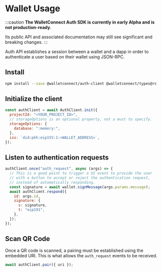 # Wallet Usage

:::caution
**The WalletConnect Auth SDK is currently in early Alpha and is not production-ready**.

Its public API and associated documentation may still see significant and breaking changes.
:::

Auth API establishes a session between a wallet and a dapp in order to
authenticate a user based on their wallet using JSON-RPC.

## Install

```bash npm2yarn
npm install --save @walletconnect/auth-client @walletconnect/types@rc
```

## Initialize the client

```javascript
const authClient = await AuthClient.init({
  projectId: "<YOUR_PROJECT_ID>",
  // storageOptions is an optional property, not a must to specify.
  storageOptions: {
    database: ":memory:",
  },
  iss: `did:pkh:eip155:1:<WALLET_ADDRESS>`,
});
```

## Listen to authentication requests

```javascript
authClient.once("auth_request", async (args) => {
  // This is a good point to trigger a UI event to provide the user
  // with a button to accept or reject the authentication request,
  // instead of automatically responding.
  const signature = await wallet.signMessage(args.params.message);
  await authClient.respond({
    id: args.id,
    signature: {
      s: signature,
      t: "eip191",
    },
  });
});
```

## Scan QR Code

Once a QR code is scanned, a pairing must be established using the embedded URI.
This is what allows the `auth_request` events to be received.

```javascript
await authClient.pair({ uri });
```
